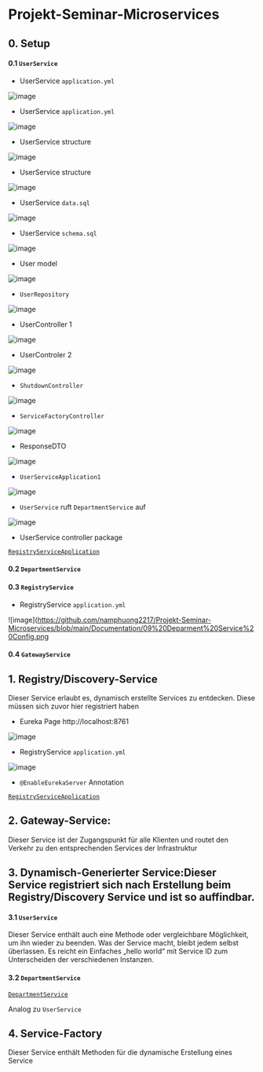 # Projekt-Seminar-Microservices 

## 0. Setup

#### 0.1 ``UserService``

* UserService ``application.yml``

![image](https://github.com/namphuong2217/Projekt-Seminar-Microservices/blob/main/Documentation/User%20Service/01%20User%20Service%20Config.png)


* UserService ``application.yml``

![image](https://github.com/namphuong2217/Projekt-Seminar-Microservices/blob/main/Documentation/User%20Service/01%20User%20Service%20Config%201.png)


* UserService structure

![image](https://github.com/namphuong2217/Projekt-Seminar-Microservices/blob/main/Documentation/User%20Service/02%20User%20Service%20Structure.png)

* UserService structure

![image](https://github.com/namphuong2217/Projekt-Seminar-Microservices/blob/main/Documentation/User%20Service/02%20User%20Service%20Structure%201.png)

* UserService ``data.sql``

![image](https://github.com/namphuong2217/Projekt-Seminar-Microservices/blob/main/Documentation/User%20Service/03%20DataSQL.png)

* UserService ``schema.sql``

![image](https://github.com/namphuong2217/Projekt-Seminar-Microservices/blob/main/Documentation/User%20Service/03%20SchemaSQL.png)


* User model

![image](https://github.com/namphuong2217/Projekt-Seminar-Microservices/blob/main/Documentation/User%20Service/04%20User%20Model.png)

* ``UserRepository``

![image](https://github.com/namphuong2217/Projekt-Seminar-Microservices/blob/main/Documentation/User%20Service/04%20User%20Repo.png)

* UserController 1

![image](https://github.com/namphuong2217/Projekt-Seminar-Microservices/blob/main/Documentation/User%20Service/05%20UserController%201.png)

* UserControler 2

![image](https://github.com/namphuong2217/Projekt-Seminar-Microservices/blob/main/Documentation/User%20Service/05%20UserController%202.png)

* ``ShutdownController``

![image](https://github.com/namphuong2217/Projekt-Seminar-Microservices/blob/main/Documentation/User%20Service/05%20User%20ShutdownController.png)

* ``ServiceFactoryController``

![image](https://github.com/namphuong2217/Projekt-Seminar-Microservices/blob/main/Documentation/User%20Service/05%20User%20ServiceFactoryController.png)

* ResponseDTO

![image](https://github.com/namphuong2217/Projekt-Seminar-Microservices/blob/main/Documentation/User%20Service/ResponseDTO%20User%26Department.png)

* ``UserServiceApplication1``

![image](https://github.com/namphuong2217/Projekt-Seminar-Microservices/blob/main/Documentation/User%20Service/UserServiceApplication1.png)

* ``UserService`` ruft ``DepartmentService`` auf

![image](https://github.com/namphuong2217/Projekt-Seminar-Microservices/blob/main/Documentation/User%20Service/UserServiceApplication2.png)

* UserService controller package

[``RegistryServiceApplication``](https://github.com/namphuong2217/Projekt-Seminar-Microservices/tree/main/user-service/src/main/java/com/projektseminarmicroservices/user/service/controller)


#### 0.2 ``DepartmentService``

#### 0.3 ``RegistryService``

* RegistryService ``application.yml``

![image](https://github.com/namphuong2217/Projekt-Seminar-Microservices/blob/main/Documentation/09%20Deparment%20Service%20Config.png

#### 0.4 ``GatewayService``

## 1. Registry/Discovery-Service

Dieser Service erlaubt es, dynamisch erstellte Services zu entdecken. Diese müssen sich zuvor hier registriert haben 

* Eureka Page http://localhost:8761

![image](https://github.com/namphuong2217/Projekt-Seminar-Microservices/blob/main/Documentation/00%20Eureka%20Services.png)

* RegistryService ``application.yml``

![image](https://github.com/namphuong2217/Projekt-Seminar-Microservices/blob/main/Documentation/09%20Registry%20Service%20Config.png)

* ``@EnableEurekaServer`` Annotation

[``RegistryServiceApplication``](https://github.com/namphuong2217/Projekt-Seminar-Microservices/blob/main/registry-service/src/main/java/com/projektseminarmicroservices/registry/service/RegistryServiceApplication.java)

## 2. Gateway-Service:             

Dieser Service ist der Zugangspunkt für alle Klienten und routet den Verkehr zu den entsprechenden Services der Infrastruktur 


## 3. Dynamisch-Generierter Service:Dieser Service registriert sich nach Erstellung beim Registry/Discovery Service und ist so auffindbar. 

#### 3.1 ``UserService``
Dieser Service enthält auch eine Methode oder vergleichbare Möglichkeit, um ihn wieder zu beenden. Was der Service macht, bleibt jedem selbst überlassen. Es reicht ein Einfaches „hello world“ mit Service ID zum Unterscheiden der verschiedenen Instanzen. 

#### 3.2 ``DepartmentService``

[``DepartmentService``](https://github.com/namphuong2217/Projekt-Seminar-Microservices/tree/main/department-service/src/main/java/com/projektseminarmicroservices/departmentservice)

Analog zu ``UserService``

## 4. Service-Factory             

Dieser Service enthält Methoden für die dynamische Erstellung eines Service
